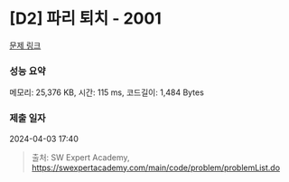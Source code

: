 # [D2] 파리 퇴치 - 2001 

[문제 링크](https://swexpertacademy.com/main/code/problem/problemDetail.do?contestProbId=AV5PzOCKAigDFAUq) 

### 성능 요약

메모리: 25,376 KB, 시간: 115 ms, 코드길이: 1,484 Bytes

### 제출 일자

2024-04-03 17:40



> 출처: SW Expert Academy, https://swexpertacademy.com/main/code/problem/problemList.do